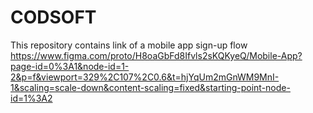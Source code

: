 # CODSOFT
This repository contains link of a mobile app sign-up flow
https://www.figma.com/proto/H8oaGbFd8Ifvls2sKQKyeQ/Mobile-App?page-id=0%3A1&node-id=1-2&p=f&viewport=329%2C107%2C0.6&t=hjYqUm2mGnWM9MnI-1&scaling=scale-down&content-scaling=fixed&starting-point-node-id=1%3A2
